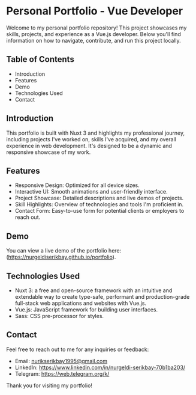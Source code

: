 # Personal Portfolio - Vue Developer

Welcome to my personal portfolio repository! This project showcases my skills, projects, and experience as a Vue.js developer. Below you'll find information on how to navigate, contribute, and run this project locally.

## Table of Contents

- Introduction
- Features
- Demo
- Technologies Used
- Contact

## Introduction

This portfolio is built with Nuxt 3 and highlights my professional journey, including projects I've worked on, skills I've acquired, and my overall experience in web development. It's designed to be a dynamic and responsive showcase of my work.

## Features

- Responsive Design: Optimized for all device sizes.
- Interactive UI: Smooth animations and user-friendly interface.
- Project Showcase: Detailed descriptions and live demos of projects.
- Skill Highlights: Overview of technologies and tools I'm proficient in.
- Contact Form: Easy-to-use form for potential clients or employers to reach out.

## Demo

You can view a live demo of the portfolio here: (https://nurgeldiserikbay.github.io/portfolio).

## Technologies Used

- Nuxt 3: a free and open-source framework with an intuitive and extendable way to create type-safe, performant and production-grade full-stack web applications and websites with Vue.js.
- Vue.js: JavaScript framework for building user interfaces.
- Sass: CSS pre-processor for styles.

## Contact

Feel free to reach out to me for any inquiries or feedback:

- Email: nurikserikbay1995@gmail.com
- LinkedIn: https://www.linkedin.com/in/nurgeldi-serikbay-70b1ba203/
- Telegram: https://web.telegram.org/k/

Thank you for visiting my portfolio!
